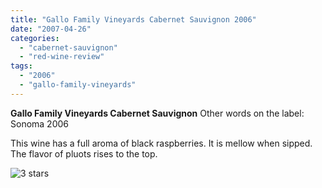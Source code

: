 ```yaml
---
title: "Gallo Family Vineyards Cabernet Sauvignon 2006"
date: "2007-04-26"
categories:
  - "cabernet-sauvignon"
  - "red-wine-review"
tags:
  - "2006"
  - "gallo-family-vineyards"
---
```


**Gallo Family Vineyards Cabernet Sauvignon** Other words on the label: Sonoma 2006

This wine has a full aroma of black raspberries. It is mellow when sipped. The flavor of pluots rises to the top.

![3 stars](http://s3.amazonaws.com/thegourmez-wpmedia/2009/02/rating_avocado1.gif "rating_avocado1")
